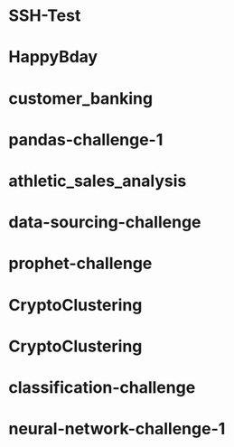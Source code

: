 # SSH-Test
# HappyBday
# customer_banking
# pandas-challenge-1
# athletic_sales_analysis
# data-sourcing-challenge
# prophet-challenge
# CryptoClustering
# CryptoClustering
# classification-challenge
# neural-network-challenge-1
